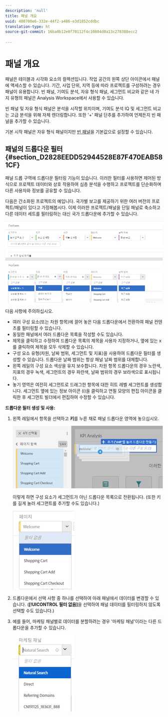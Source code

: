 ```yaml
---
description: 'null'
title: 패널 개요
uuid: 480700e6-332e-44f2-a486-e3d1852cddbc
translation-type: ht
source-git-commit: 16ba0b12e0f70112f4c10804d0a13c278388ecc2

---
```



# 패널 개요

패널은 테이블과 시각화 요소의 컬렉션입니다. 작업 공간의 왼쪽 상단 아이콘에서 패널에 액세스할 수 있습니다. 기간, 사업 단위, 지역 등에 따라 프로젝트를 구성하려는 경우 패널이 유용합니다. 빈 패널, 기여도 분석, 자유 형식 패널, 세그먼트 비교와 같은 네 가지 유형의 패널은 Analysis Workspace에서 사용할 수 있습니다.

빈 패널 및 자유 형식 패널은 분석을 시작할 위치이며, 기여도 분석 IQ 및 세그먼트 비교는 고급 분석을 위해 자체 렌더링합니다. 또한 &#39;+&#39; 패널 단추를 추가하여 언제든지 빈 패널을 추가할 수 있습니다.

기본 시작 패널은 자유 형식 패널이지만 [빈 패널](/help/analyze/analysis-workspace/c-panels/blank-panel.md)을 기본값으로 설정할 수 있습니다.

## 패널의 드롭다운 필터 {#section_D2828EEDD52944528E87F470EAB581CF}

패널 드롭 구역에 드롭다운 필터링 기능이 있습니다. 이러한 필터를 사용하면 제어된 방식으로 프로젝트 데이터와 상호 작용하여 심층 분석을 수행하고 프로젝트를 단순화하며 다른 사용자와 정보를 공유할 수 있습니다.

다음은 간소화된 프로젝트의 예입니다. 국가별 보고를 제공하기 위한 여러 버전의 프로젝트/패널이 있다고 가정해봅시다. 이제 이러한 프로젝트/패널을 단일 패널로 축소하고 다른 데이터 세트를 필터링하는 대신 국가 드롭다운에 추가할 수 있습니다.

![](assets/dropdowns.png)

다음 사항에 주의하십시오.

* 여러 구성 요소(또는 차원 항목)에 끌어 놓은 다음 드롭다운에서 전환하여 패널 컨텐츠를 필터링할 수 있습니다.
* 동일한 패널에서 여러 드롭다운 목록을 작성할 수도 있습니다.
* 제목을 클릭하고 수정하여 드롭다운 목록의 제목을 사용자 지정하거나, 옆에 있는 x를 클릭하여 제목을 모두 삭제할 수 있습니다.
* 구성 요소 유형(차원, 날짜 범위, 세그먼트 및 지표)을 사용하여 드롭다운 필터를 생성할 수 있습니다. 드롭다운 날짜 범위는 항상 패널 날짜 범위를 대체합니다.
* 왼쪽 레일의 구성 요소 색상을 유지 보수합니다. 차원 항목 드롭다운의 경우 노란색, 지표의 경우 녹색, 세그먼트의 경우 파란색, 날짜 범위의 경우 보라색으로 표시됩니다.
* 놓기 영역은 여전히 세그먼트로 드래그한 항목에 대한 히트 레벨 세그먼트를 생성합니다. 세그먼트 옆에 있는 정보 아이콘 (i)을 클릭하고 연필 모양의 편집 아이콘을 클릭한 후 세그먼트 빌더에서 편집하여 수정할 수 있습니다.

**드롭다운 필터 생성 및 사용:**

1. 왼쪽 레일에서 항목을 선택하고 **키**&#x200B;를 누른 채로 패널 드롭다운 영역에 놓으십시오.

   ![](assets/create_dropdown.png)

   이렇게 하면 구성 요소가 세그먼트가 아닌 드롭다운 목록으로 전환됩니다. (또한 키를 길게 눌러 세그먼트를 추가할 수도 있습니다.)

   ![](assets/dropdown.png)

1. 드롭다운에서 선택 사항 중 하나를 선택하여 아래 패널에서 데이터를 변경할 수 있습니다. (**[!UICONTROL 필터 없음]**&#x200B;을 선택하여 패널 데이터를 필터링하지 않도록 선택할 수도 있습니다.)
1. 예를 들어, 마케팅 채널별로 데이터를 분할하려는 경우 &#39;마케팅 채널&#39;이라는 다른 드롭다운을 추가할 수 있습니다.

   ![](assets/mc_dropdown.png)

